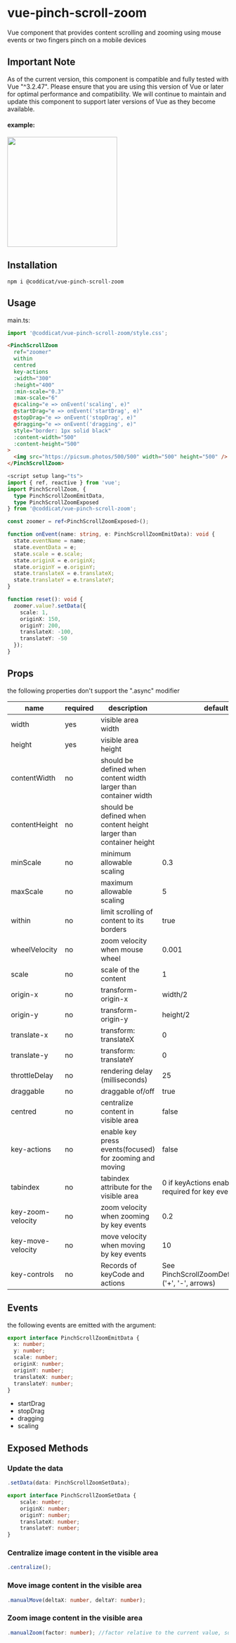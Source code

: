 # vue-pinch-scroll-zoom
Vue component that provides content scrolling and zooming using mouse events or two fingers pinch on a mobile devices

## Important Note 
As of the current version, this component is compatible and fully tested with Vue "^3.2.47". 
Please ensure that you are using this version of Vue or later for optimal performance and compatibility. 
We will continue to maintain and update this component to support later versions of Vue as they become available.

#### example:
<img src="https://github.com/coddicat/vue-pinch-scroll-zoom/blob/main/example.gif" width="250"/>

## Installation
```
npm i @coddicat/vue-pinch-scroll-zoom
```

## Usage

main.ts:
```ts
import '@coddicat/vue-pinch-scroll-zoom/style.css';
```

```html
<PinchScrollZoom
  ref="zoomer"
  within
  centred
  key-actions
  :width="300"
  :height="400"
  :min-scale="0.3"
  :max-scale="6"
  @scaling="e => onEvent('scaling', e)"
  @startDrag="e => onEvent('startDrag', e)"
  @stopDrag="e => onEvent('stopDrag', e)"
  @dragging="e => onEvent('dragging', e)"
  style="border: 1px solid black"
  :content-width="500"
  :content-height="500"
>
  <img src="https://picsum.photos/500/500" width="500" height="500" />
</PinchScrollZoom>
```
```ts
<script setup lang="ts">
import { ref, reactive } from 'vue';
import PinchScrollZoom, {
  type PinchScrollZoomEmitData,
  type PinchScrollZoomExposed
} from '@coddicat/vue-pinch-scroll-zoom';

const zoomer = ref<PinchScrollZoomExposed>();

function onEvent(name: string, e: PinchScrollZoomEmitData): void {
  state.eventName = name;
  state.eventData = e;
  state.scale = e.scale;
  state.originX = e.originX;
  state.originY = e.originY;
  state.translateX = e.translateX;
  state.translateY = e.translateY;
}

function reset(): void {
  zoomer.value?.setData({
    scale: 1,
    originX: 150,
    originY: 200,
    translateX: -100,
    translateY: -50
  });
}

```

## Props
the following properties don't support the ".async" modifier

|name|required|description|default|
|----|--------|-----------|-------|
|width|yes|visible area width||
|height|yes|visible area height||
|contentWidth|no|should be defined when content width larger than container width||
|contentHeight|no|should be defined when content height larger than container height||
|minScale|no|minimum allowable scaling|0.3|
|maxScale|no|maximum allowable scaling|5|
|within|no|limit scrolling of content to its borders|true|
|wheelVelocity|no|zoom velocity when mouse wheel|0.001|
|scale|no|scale of the content|1|
|origin-x|no|transform-origin-x|width/2|
|origin-y|no|transform-origin-y|height/2|
|translate-x|no|transform: translateX|0|
|translate-y|no|transform: translateY|0|
|throttleDelay|no|rendering delay (milliseconds)|25|
|draggable|no|draggable of/off|true|
|centred|no|centralize content in visible area|false|
|key-actions|no|enable key press events(focused) for zooming and moving|false|
|tabindex|no|tabindex attribute for the visible area|0 if keyActions enabled, value is required for key events|
|key-zoom-velocity|no|zoom velocity when zooming by key events|0.2|
|key-move-velocity|no|move velocity when moving by key events|10|
|key-controls|no|Records of keyCode and actions|See PinchScrollZoomDefaultControls ('+', '-', arrows)|

## Events
the following events are emitted with the argument:
```ts
export interface PinchScrollZoomEmitData {
  x: number;
  y: number;
  scale: number;
  originX: number;
  originY: number;
  translateX: number;
  translateY: number;  
}
```
- startDrag
- stopDrag
- dragging
- scaling

## Exposed Methods

### Update the data
```ts
.setData(data: PinchScrollZoomSetData);

export interface PinchScrollZoomSetData {
    scale: number;
    originX: number;
    originY: number;
    translateX: number;
    translateY: number;
}

```

### Centralize image content in the visible area
```ts
.centralize();
```

### Move image content in the visible area
```ts
.manualMove(deltaX: number, deltaY: number);
```

### Zoom image content in the visible area
```ts
.manualZoom(factor: number); //factor relative to the current value, so if current scale is 2 and execute .manualZoom(2) the new scale value will be 4
```